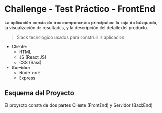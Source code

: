 # Challenge - Test Práctico - FrontEnd

La aplicación consta de tres componentes principales: la caja de búsqueda, la visualización de
resultados, y la descripción del detalle del producto.

> Stack tecnológico usados para construir la aplicación:
  - Cliente:
      - HTML
      - JS (React JS)
      - CSS (Sass)
  - Servidor:
      - Node >= 6
      - Express
     
## Esquema del Proyecto

  El proyecto consta de dos partes Cliente (FrontEnd) y Servidor (BackEnd)
  
  
  
